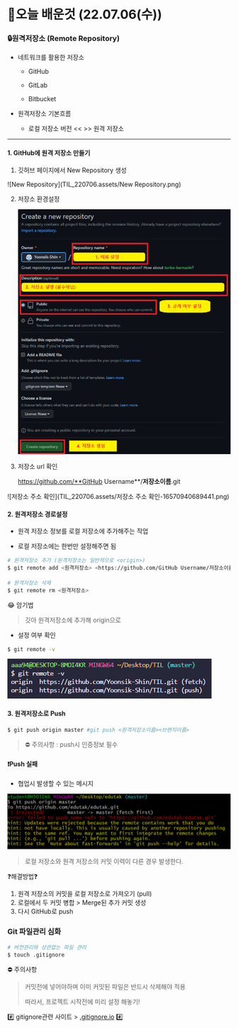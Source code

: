 # 👻오늘 배운것 (22.07.06(수))



### 🔒원격저장소 (Remote Repository) 

- 네트워크를 활용한 저장소 

  - GitHub

  - GitLab

  - Bitbucket
  
    

- 원격저장소 기본흐름

  - 로컬 저장소 버전 <<  >> 원격 저장소

    

---



#### 1. GitHub에 원격 저장소 만들기

1.  깃허브 페이지에서 New Repository 생성

![New Repository](TIL_220706.assets/New Repository.png)



2. 저장소 환경설정

   <img src="TIL_220706.assets/저장소 설정.png" alt="저장소 설정" style="zoom: 80%;" />



3. 저장소 url 확인

   https://github.com/**GitHub Username**/**저장소이름**.git

![저장소 주소 확인](TIL_220706.assets/저장소 주소 확인-16570940689441.png)



#### 2. 원격저장소 경로설정

- 원격 저장소 정보를 로컬 저장소에 추가해주는 작업

- 로컬 저장소에는 한번만 설정해주면 됨

```bash	
# 원격저장소 추가 (원격저장소는 일반적으로 <origin>)
$ git remote add <원격저장소> <https://github.com/GitHub Username/저장소이름.git>

# 원격저장소 삭제
$ git remote rm <원격저장소>
```

😂 암기법

> 깃아 원격저장소에 추가해 origin으로



- 설정 여부 확인

```bash
$ git remote -v 
```

![image-20220706170726474](TIL_220706.assets/image-20220706170726474.png)



#### 3. 원격저장소로 Push

```bash	
$ git push origin master #git push <원격저장소이름><브랜치이름>
```

>  ⛔ 주의사항 : push시 인증정보 필수



#### ❗Push 실패

- 협업시 발생할 수 있는 메시지

![image-20220706234428112](TIL_220706.assets/image-20220706234428112.png)

> 로컬 저장소와 원격 저장소의 커밋 이력이 다른 경우 발생한다.



❓해결방법❓

1. 원격 저장소의 커밋을 로컬 저장소로 가져오기 (pull)
2. 로컬에서 두 커밋 병합 > Merge된 추가 커밋 생성
3. 다시 GitHub로 push



### Git 파일관리 심화

```bash
# 버전관리와 상관없는 파일 관리
$ touch .gitignore
```

⛔ 주의사항

> 커밋전에 넣어야하며 이미 커밋된 파일은 반드시 삭제해야 적용
>
> 따라서, 프로젝트 시작전에 미리 설정 해놓기!

#️⃣ gitignore관련 사이트 > [.gitignore.io](https://www.toptal.com/developers/gitignore/) #️⃣

